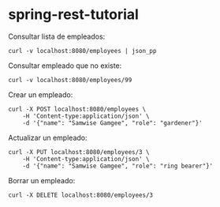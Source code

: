 # spring-rest-tutorial

Consultar lista de empleados:
```
curl -v localhost:8080/employees | json_pp
```

Consultar empleado que no existe:

```
curl -v localhost:8080/employees/99
```

Crear un empleado:

```
curl -X POST localhost:8080/employees \
    -H 'Content-type:application/json' \
    -d '{"name": "Samwise Gamgee", "role": "gardener"}'
```

Actualizar un empleado:

```
curl -X PUT localhost:8080/employees/3 \
    -H 'Content-type:application/json' \
    -d '{"name": "Samwise Gamgee", "role": "ring bearer"}'
```

Borrar un empleado:

```
curl -X DELETE localhost:8080/employees/3
```
